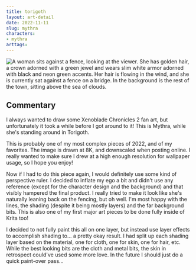 ```yaml
---
title: torigoth
layout: art-detail
date: 2022-11-11
slug: mythra
characters:
- mythra
arttags:
---
```

![
A woman sits against a fence, looking at the viewer. She has golden hair, a crown adorned with a green jewel and wears slim
white armor adorned with black and neon green accents. Her hair is flowing in the wind, and she is currently sat against
a fence on a bridge. In the background is the rest of the town, sitting above the sea of clouds.
](/art/mythra.webp)
## Commentary

I always wanted to draw some Xenoblade Chronicles 2 fan art, but unfortunately it took a
while before I got around to it! This is Mythra, while she's standing around in Torigoth.

This is probably one of my most complex pieces of 2022, and of my favorites. The image is drawn at 8K,
and downscaled when posting online. I really wanted to make sure I drew at a high enough resolution for 
wallpaper usage, so I hope you enjoy!

Now if I had to do this piece again, I would definitely use some kind of perspective ruler. I decided 
to inflate my ego a bit and didn't use any reference (except for the character design and the background)
and that visibly hampered the final product. I really tried to make it look like she's naturally leaning
back on the fencing, but oh well. I'm most happy with the lines, the shading (despite it being mostly layers)
and the far background bits. This is also one of my first major art pieces to be done fully inside of Krita too!

I decided to not fully paint this all on one layer, but instead use layer effects to accomplish shading to...
a pretty okay result. I had split up each shading layer based on the material, one for cloth, one for skin, one for hair,
etc. While the best looking bits are the cloth and metal bits, the skin in retrospect could've used some more
love. In the future I should just do a quick paint-over pass...

